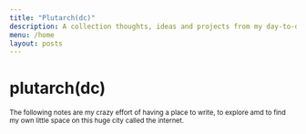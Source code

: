 ```yaml
---
title: "Plutarch(dc)"
description: A collection thoughts, ideas and projects from my day-to-day life
menu: /home
layout: posts
---
```


# plutarch(dc)

<small>
The following notes are my crazy effort of having a place to write, to explore amd to find my own little space on this huge city called the internet.
</small>